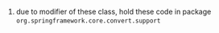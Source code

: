 1. due to modifier of these class, hold these code in package `org.springframework.core.convert.support`